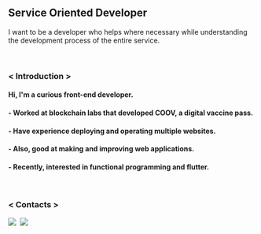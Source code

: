 ## Service Oriented Developer

I want to be a developer who helps where necessary while understanding the development process of the entire service.

<br/>

### < Introduction >

#### Hi, I'm a curious front-end developer.

#### - Worked at blockchain labs that developed COOV, a digital vaccine pass.

#### - Have experience deploying and operating multiple websites.

#### - Also, good at making and improving web applications.

#### - Recently, interested in functional programming and flutter.

<br/>

### < Contacts >

<div style="display:flex; gap:8px;">
<a href="https://www.linkedin.com/in/%EC%9B%90%EC%B0%AC-%EC%9D%B4-562681130/" target="_blank"><img src="https://img.shields.io/badge/WonChan Lee-0A66C2?style=flat-square&logo=LinkedIn&logoColor=white"/></a>
<a href="mailto:woody.front@gmail.com" target="_blank"><img src="https://img.shields.io/badge/woody.front@gmail.com-EA4335?style=flat-square&logo=Gmail&logoColor=white"/></a>
</div>

<!---
one-chance/one-chance is a ✨ special ✨ repository because its `README.md` (this file) appears on your GitHub profile.
You can click the Preview link to take a look at your changes.
--->
